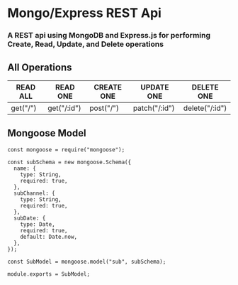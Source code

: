 # Mongo/Express REST Api
### A REST api using MongoDB and Express.js for performing Create, Read, Update, and Delete operations

## All Operations
   READ ALL   |    READ ONE   |  CREATE ONE  |  UPDATE ONE  |  DELETE ONE  |
------------- | ------------- | ------------ | ------------ | ------------ |
get("/")      | get("/:id")   | post("/")    | patch("/:id")| delete("/:id")|

## Mongoose Model
```
const mongoose = require("mongoose");

const subSchema = new mongoose.Schema({
  name: {
    type: String,
    required: true,
  },
  subChannel: {
    type: String,
    required: true,
  },
  subDate: {
    type: Date,
    required: true,
    default: Date.now,
  },
});

const SubModel = mongoose.model("sub", subSchema);

module.exports = SubModel;
```
